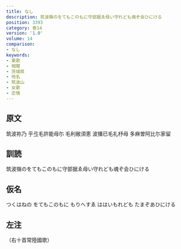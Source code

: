 ```yaml
---
title: なし
description: 筑波嶺のをてもこのもに守部据ゑ母い守れども魂ぞ会ひにける
position: 3393
category: 巻14
version: '1.0'
volume: 14
comparison:
- なし
keywords:
- 東歌
- 相聞
- 茨城県
- 地名
- 筑波山
- 女歌
- 恋情
---
```


## 原文

筑波祢乃 乎弖毛許能母尓 毛利敝須恵 波播已毛礼杼母 多麻曽阿比尓家留

## 訓読

筑波嶺のをてもこのもに守部据ゑ母い守れども魂ぞ会ひにける

## 仮名

つくはねの をてもこのもに もりへすゑ ははいもれども たまぞあひにける

## 左注

（右十首常陸國歌）
